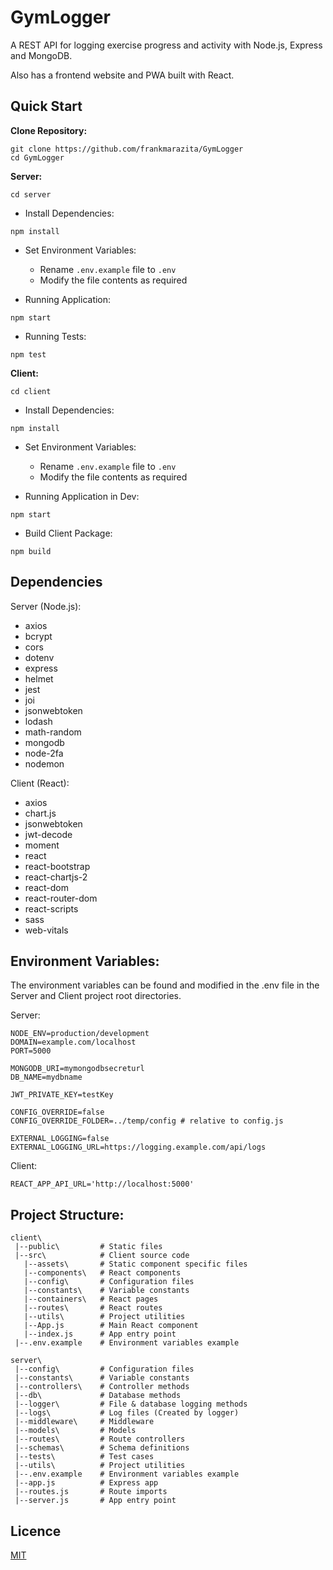 # GymLogger

A REST API for logging exercise progress and activity with Node.js, Express and MongoDB.

Also has a frontend website and PWA built with React.

## Quick Start

**Clone Repository:**
```
git clone https://github.com/frankmarazita/GymLogger
cd GymLogger
```

**Server:**

```
cd server
```

- Install Dependencies:
```
npm install
```

- Set Environment Variables:
    - Rename `.env.example` file to `.env`
    - Modify the file contents as required

- Running Application:
```
npm start
```

- Running Tests:
```
npm test
```

**Client:**

```
cd client
```

- Install Dependencies:
```
npm install
```

- Set Environment Variables:
    - Rename `.env.example` file to `.env`
    - Modify the file contents as required

- Running Application in Dev:
```
npm start
```

- Build Client Package:
```
npm build
```

## Dependencies
Server (Node.js):
- axios
- bcrypt
- cors
- dotenv
- express
- helmet
- jest
- joi
- jsonwebtoken
- lodash
- math-random
- mongodb
- node-2fa
- nodemon

Client (React):
- axios
- chart.js
- jsonwebtoken
- jwt-decode
- moment
- react
- react-bootstrap
- react-chartjs-2
- react-dom
- react-router-dom
- react-scripts
- sass
- web-vitals

## Environment Variables:

The environment variables can be found and modified in the .env file in the Server and Client project root directories.

Server:

```
NODE_ENV=production/development
DOMAIN=example.com/localhost
PORT=5000

MONGODB_URI=mymongodbsecreturl
DB_NAME=mydbname

JWT_PRIVATE_KEY=testKey

CONFIG_OVERRIDE=false
CONFIG_OVERRIDE_FOLDER=../temp/config # relative to config.js

EXTERNAL_LOGGING=false
EXTERNAL_LOGGING_URL=https://logging.example.com/api/logs
```

Client:

```
REACT_APP_API_URL='http://localhost:5000'
```

## Project Structure:

```
client\
 |--public\         # Static files
 |--src\            # Client source code
   |--assets\       # Static component specific files
   |--components\   # React components
   |--config\       # Configuration files
   |--constants\    # Variable constants
   |--containers\   # React pages
   |--routes\       # React routes
   |--utils\        # Project utilities
   |--App.js        # Main React component
   |--index.js      # App entry point
 |--.env.example    # Environment variables example

server\
 |--config\         # Configuration files
 |--constants\      # Variable constants
 |--controllers\    # Controller methods
 |--db\             # Database methods
 |--logger\         # File & database logging methods
 |--logs\           # Log files (Created by logger)
 |--middleware\     # Middleware
 |--models\         # Models
 |--routes\         # Route controllers
 |--schemas\        # Schema definitions
 |--tests\          # Test cases
 |--utils\          # Project utilities
 |--.env.example    # Environment variables example
 |--app.js          # Express app
 |--routes.js       # Route imports
 |--server.js       # App entry point
```

## Licence

[MIT](LICENSE)